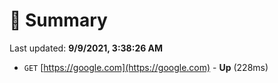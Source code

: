 # 📖 Summary
Last updated: **9/9/2021, 3:38:26 AM**

- `GET` [https://google.com](https://google.com) - **Up** (228ms)
